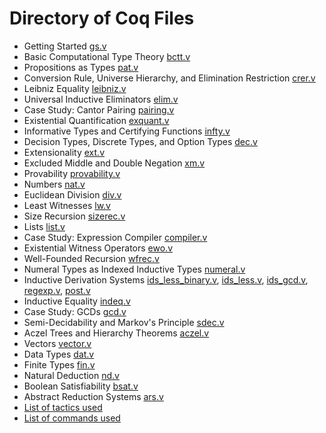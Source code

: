 # Directory of Coq Files
-  Getting Started	[gs.v](gs.v)
-  Basic Computational Type Theory [bctt.v](bctt.v)
-  Propositions as Types [pat.v](pat.v)
-  Conversion Rule, Universe Hierarchy, and Elimination Restriction [crer.v](crer.v)
-  Leibniz Equality [leibniz.v](leibniz.v)
-  Universal Inductive Eliminators [elim.v](elim.v)
-  Case Study: Cantor Pairing [pairing.v](pairing.v)
-  Existential Quantification [exquant.v](exquant.v)
-  Informative Types and Certifying Functions [infty.v](infty.v)
-  Decision Types, Discrete Types, and Option Types [dec.v](dec.v)
-  Extensionality [ext.v](ext.v)
-  Excluded Middle and Double Negation [xm.v](xm.v)
-  Provability [provability.v](provability.v)
-  Numbers [nat.v](nat.v)
-  Euclidean Division [div.v](div.v)
-  Least Witnesses [lw.v](lw.v)
-  Size Recursion [sizerec.v](sizerec.v)
-  Lists [list.v](list.v)
-  Case Study: Expression Compiler [compiler.v](compiler.v)
-  Existential Witness Operators [ewo.v](ewo.v)
-  Well-Founded Recursion [wfrec.v](wfrec.v)
-  Numeral Types as Indexed Inductive Types [numeral.v](numeral.v)
-  Inductive Derivation Systems [ids_less_binary.v](ids_less_binary.v), [ids_less.v](ids_less.v), [ids_gcd.v](ids_gcd.v), [regexp.v](regexp.v), [post.v](post.v)
-  Inductive Equality [indeq.v](indeq.v)
-  Case Study: GCDs  [gcd.v](gcd.v)
-  Semi-Decidability and Markov's Principle [sdec.v](sdec.v)
-  Aczel Trees and Hierarchy Theorems [aczel.v](aczel.v)
-  Vectors [vector.v](vector.v)
-  Data Types [dat.v](dat.v)
-  Finite Types [fin.v](fin.v)
-  Natural Deduction [nd.v](nd.v)
-  Boolean Satisfiability [bsat.v](bsat.v)
-  Abstract Reduction Systems [ars.v](ars.v)
- [List of tactics used](Tactics.md)
- [List of commands used](Commands.md)

